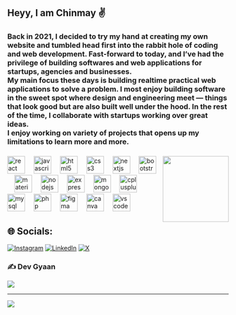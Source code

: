 <h2>Heyy, I am Chinmay ✌️</h2>
<h3 align="left">Back in 2021, I decided to try my hand at creating my own website and tumbled head first into the rabbit hole of coding and web development. Fast-forward to today, and I’ve had the privilege of building softwares and web applications for startups, agencies and businesses.<br>My main focus these days is building realtime practical web applications to solve a problem. I most enjoy building software in the sweet spot where design and engineering meet — things that look good but are also built well under the hood. In the rest of the time, I collaborate with startups working over great ideas. <br>I enjoy working on variety of projects that opens up my limitations to learn more and more.</h3>

###

<img align="right" height="150" src="https://media.giphy.com/media/v1.Y2lkPTc5MGI3NjExMmlkaTlyMXQyN3htc2ZnNWtvb2N2NHB3emFoZXNiOHRhdjRyaTB3ZSZlcD12MV9pbnRlcm5hbF9naWZfYnlfaWQmY3Q9Zw/TFPdmm3rdzeZ0kP3zG/giphy.gif"  />

<div align="left">
  <img src="https://cdn.jsdelivr.net/gh/devicons/devicon/icons/react/react-original.svg" height="40" alt="react logo"  />
  <img width="12" />
  <img src="https://cdn.jsdelivr.net/gh/devicons/devicon/icons/javascript/javascript-original.svg" height="40" alt="javascript logo"  />
  <img width="12" />
  <img src="https://cdn.jsdelivr.net/gh/devicons/devicon/icons/html5/html5-original.svg" height="40" alt="html5 logo"  />
  <img width="12" />
  <img src="https://cdn.jsdelivr.net/gh/devicons/devicon/icons/css3/css3-original.svg" height="40" alt="css3 logo"  />
  <img width="12" />
  <img src="https://cdn.jsdelivr.net/gh/devicons/devicon/icons/nextjs/nextjs-original.svg" height="40" alt="nextjs logo"  />
  <img width="12" />
  <img src="https://cdn.jsdelivr.net/gh/devicons/devicon/icons/bootstrap/bootstrap-original.svg" height="40" alt="bootstrap logo"  />
  <img width="12" />
  <img src="https://cdn.jsdelivr.net/gh/devicons/devicon/icons/materialui/materialui-original.svg" height="40" alt="materialui logo"  />
  <img width="12" />
  <img src="https://cdn.jsdelivr.net/gh/devicons/devicon/icons/nodejs/nodejs-original.svg" height="40" alt="nodejs logo"  />
  <img width="12" />
  <img src="https://cdn.jsdelivr.net/gh/devicons/devicon/icons/express/express-original.svg" height="40" alt="express logo"  />
  <img width="12" />
  <img src="https://cdn.jsdelivr.net/gh/devicons/devicon/icons/mongodb/mongodb-original.svg" height="40" alt="mongodb logo"  />
  <img width="12" />
  <img src="https://cdn.jsdelivr.net/gh/devicons/devicon/icons/cplusplus/cplusplus-original.svg" height="40" alt="cplusplus logo"  />
  <img width="12" />
  <img src="https://cdn.jsdelivr.net/gh/devicons/devicon/icons/mysql/mysql-original.svg" height="40" alt="mysql logo"  />
  <img width="12" />
  <img src="https://cdn.jsdelivr.net/gh/devicons/devicon/icons/php/php-original.svg" height="40" alt="php logo"  />
  <img width="12" />
  <img src="https://cdn.jsdelivr.net/gh/devicons/devicon/icons/figma/figma-original.svg" height="40" alt="figma logo"  />
  <img width="12" />
  <img src="https://cdn.jsdelivr.net/gh/devicons/devicon/icons/canva/canva-original.svg" height="40" alt="canva logo"  />
  <img width="12" />
  <img src="https://cdn.jsdelivr.net/gh/devicons/devicon/icons/vscode/vscode-original.svg" height="40" alt="vscode logo"  />
</div>

###

## 🌐 Socials:
[![Instagram](https://img.shields.io/badge/Instagram-%23E4405F.svg?logo=Instagram&logoColor=white)](https://instagram.com/iamchinmayjain) [![LinkedIn](https://img.shields.io/badge/LinkedIn-%230077B5.svg?logo=linkedin&logoColor=white)](https://linkedin.com/in/chinmay-jain-493619147) [![X](https://img.shields.io/badge/X-black.svg?logo=X&logoColor=white)](https://x.com/ChinmayJai2228) 

### ✍️ Dev Gyaan 
![](https://quotes-github-readme.vercel.app/api?type=horizontal&theme=radical)

---
[![](https://visitcount.itsvg.in/api?id=chinmayjain08&icon=6&color=8)](https://visitcount.itsvg.in)
